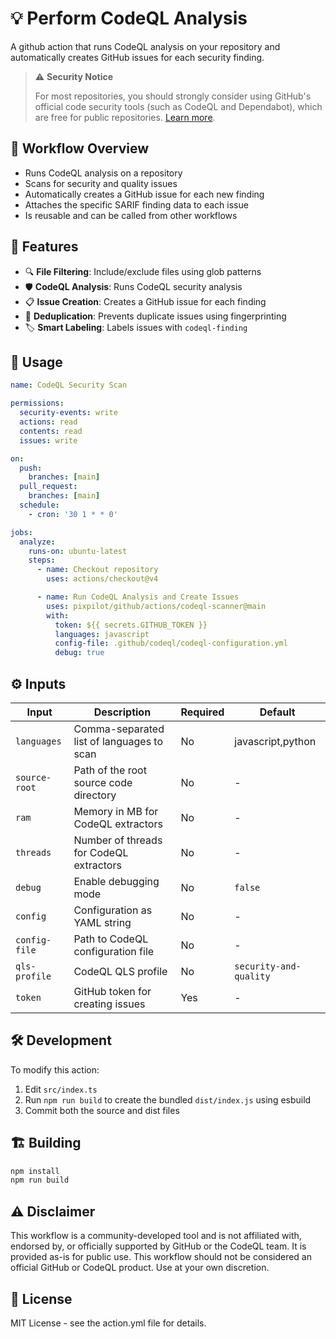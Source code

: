 # 💡 Perform CodeQL Analysis

A github action that runs CodeQL analysis on your repository and automatically creates GitHub issues for each security finding.

> ⚠️ **Security Notice**
>
> For most repositories, you should strongly consider using GitHub's official code security tools (such as CodeQL and Dependabot), which are free for public repositories. [Learn more](https://github.com/features/security).

## 🚀 Workflow Overview

- Runs CodeQL analysis on a repository
- Scans for security and quality issues
- Automatically creates a GitHub issue for each new finding
- Attaches the specific SARIF finding data to each issue
- Is reusable and can be called from other workflows

## 🧰 Features

- 🔍 **File Filtering**: Include/exclude files using glob patterns
- 🛡️ **CodeQL Analysis**: Runs CodeQL security analysis
- 📋 **Issue Creation**: Creates a GitHub issue for each finding
- 🔄 **Deduplication**: Prevents duplicate issues using fingerprinting
- 🏷️ **Smart Labeling**: Labels issues with `codeql-finding`

## 📝 Usage

```yaml
name: CodeQL Security Scan

permissions:
  security-events: write
  actions: read
  contents: read
  issues: write

on:
  push:
    branches: [main]
  pull_request:
    branches: [main]
  schedule:
    - cron: '30 1 * * 0'

jobs:
  analyze:
    runs-on: ubuntu-latest
    steps:
      - name: Checkout repository
        uses: actions/checkout@v4

      - name: Run CodeQL Analysis and Create Issues
        uses: pixpilot/github/actions/codeql-scanner@main
        with:
          token: ${{ secrets.GITHUB_TOKEN }}
          languages: javascript
          config-file: .github/codeql/codeql-configuration.yml
          debug: true
```

## ⚙️ Inputs

| Input         | Description                               | Required | Default                |
| ------------- | ----------------------------------------- | -------- | ---------------------- |
| `languages`   | Comma-separated list of languages to scan | No       | javascript,python      |
| `source-root` | Path of the root source code directory    | No       | -                      |
| `ram`         | Memory in MB for CodeQL extractors        | No       | -                      |
| `threads`     | Number of threads for CodeQL extractors   | No       | -                      |
| `debug`       | Enable debugging mode                     | No       | `false`                |
| `config`      | Configuration as YAML string              | No       | -                      |
| `config-file` | Path to CodeQL configuration file         | No       | -                      |
| `qls-profile` | CodeQL QLS profile                        | No       | `security-and-quality` |
| `token`       | GitHub token for creating issues          | Yes      | -                      |

## 🛠️ Development

To modify this action:

1. Edit `src/index.ts`
2. Run `npm run build` to create the bundled `dist/index.js` using esbuild
3. Commit both the source and dist files

## 🏗️ Building

```bash
npm install
npm run build
```

## ⚠️ Disclaimer

This workflow is a community-developed tool and is not affiliated with, endorsed by, or officially supported by GitHub or the CodeQL team. It is provided as-is for public use. This workflow should not be considered an official GitHub or CodeQL product. Use at your own discretion.

## 📄 License

MIT License - see the action.yml file for details.
